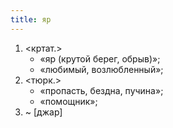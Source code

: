 ```yaml
---
title: яр
---
```


1. <кртат.>
    * «яр (крутой берег, обрыв)»;
    * «любимый, возлюбленный»;
2. <тюрк.>
    * «пропасть, бездна, пучина»;
    * «помощник»;
3. ~ [джар]
